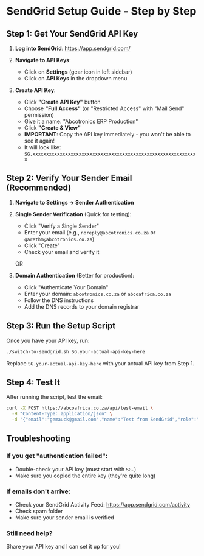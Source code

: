 # SendGrid Setup Guide - Step by Step

## Step 1: Get Your SendGrid API Key

1. **Log into SendGrid**: https://app.sendgrid.com/

2. **Navigate to API Keys**:
   - Click on **Settings** (gear icon in left sidebar)
   - Click on **API Keys** in the dropdown menu

3. **Create API Key**:
   - Click **"Create API Key"** button
   - Choose **"Full Access"** (or "Restricted Access" with "Mail Send" permission)
   - Give it a name: "Abcotronics ERP Production"
   - Click **"Create & View"**
   - **IMPORTANT**: Copy the API key immediately - you won't be able to see it again!
   - It will look like: `SG.xxxxxxxxxxxxxxxxxxxxxxxxxxxxxxxxxxxxxxxxxxxxxxxxxxxxxxxxxxxxx`

## Step 2: Verify Your Sender Email (Recommended)

1. **Navigate to Settings → Sender Authentication**

2. **Single Sender Verification** (Quick for testing):
   - Click "Verify a Single Sender"
   - Enter your email (e.g., `noreply@abcotronics.co.za` or `garethm@abcotronics.co.za`)
   - Click "Create"
   - Check your email and verify it

   OR

3. **Domain Authentication** (Better for production):
   - Click "Authenticate Your Domain"
   - Enter your domain: `abcotronics.co.za` or `abcoafrica.co.za`
   - Follow the DNS instructions
   - Add the DNS records to your domain registrar

## Step 3: Run the Setup Script

Once you have your API key, run:

```bash
./switch-to-sendgrid.sh SG.your-actual-api-key-here
```

Replace `SG.your-actual-api-key-here` with your actual API key from Step 1.

## Step 4: Test It

After running the script, test the email:

```bash
curl -X POST https://abcoafrica.co.za/api/test-email \
  -H "Content-Type: application/json" \
  -d '{"email":"gemauck@gmail.com","name":"Test from SendGrid","role":"user"}'
```

## Troubleshooting

### If you get "authentication failed":
- Double-check your API key (must start with `SG.`)
- Make sure you copied the entire key (they're quite long)

### If emails don't arrive:
- Check your SendGrid Activity Feed: https://app.sendgrid.com/activity
- Check spam folder
- Make sure your sender email is verified

### Still need help?
Share your API key and I can set it up for you!

